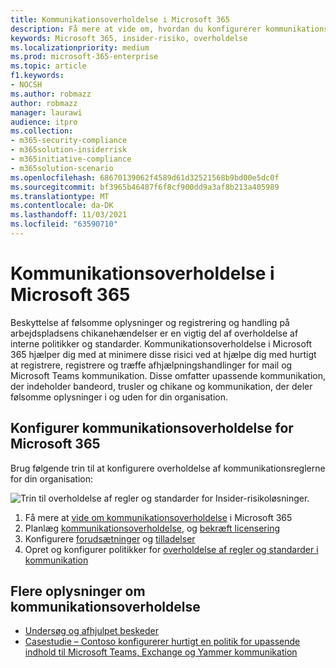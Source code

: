 ```yaml
---
title: Kommunikationsoverholdelse i Microsoft 365
description: Få mere at vide om, hvordan du konfigurerer kommunikationsoverholdelse Microsoft 365.
keywords: Microsoft 365, insider-risiko, overholdelse
ms.localizationpriority: medium
ms.prod: microsoft-365-enterprise
ms.topic: article
f1.keywords:
- NOCSH
ms.author: robmazz
author: robmazz
manager: laurawi
audience: itpro
ms.collection:
- m365-security-compliance
- m365solution-insiderrisk
- m365initiative-compliance
- m365solution-scenario
ms.openlocfilehash: 68670139062f4589d61d32521568b9bd00e5dc0f
ms.sourcegitcommit: bf3965b46487f6f8cf900dd9a3af8b213a405989
ms.translationtype: MT
ms.contentlocale: da-DK
ms.lasthandoff: 11/03/2021
ms.locfileid: "63590710"
---
```

# <a name="communication-compliance-in-microsoft-365"></a>Kommunikationsoverholdelse i Microsoft 365

Beskyttelse af følsomme oplysninger og registrering og handling på arbejdspladsens chikanehændelser er en vigtig del af overholdelse af interne politikker og standarder. Kommunikationsoverholdelse i Microsoft 365 hjælper dig med at minimere disse risici ved at hjælpe dig med hurtigt at registrere, registrere og træffe afhjælpningshandlinger for mail og Microsoft Teams kommunikation. Disse omfatter upassende kommunikation, der indeholder bandeord, trusler og chikane og kommunikation, der deler følsomme oplysninger i og uden for din organisation.

## <a name="configure-communication-compliance-for-microsoft-365"></a>Konfigurer kommunikationsoverholdelse for Microsoft 365

Brug følgende trin til at konfigurere overholdelse af kommunikationsreglerne for din organisation:

![Trin til overholdelse af regler og standarder for Insider-risikoløsninger.](../media/ir-solution-cc-steps.png)

1. Få mere at [vide om kommunikationsoverholdelse](communication-compliance.md) i Microsoft 365
2. Planlæg [kommunikationsoverholdelse,](communication-compliance-plan.md) og [bekræft licensering](communication-compliance-configure.md#subscriptions-and-licensing)
3. Konfigurere [forudsætninger](communication-compliance-configure.md#step-2-required-enable-the-audit-log) og [tilladelser](communication-compliance-configure.md#step-1-required-enable-permissions-for-communication-compliance)
4. Opret og konfigurer politikker for [overholdelse af regler og standarder i kommunikation](communication-compliance-configure.md#step-5-required-create-a-communication-compliance-policy)

## <a name="more-information-about-communication-compliance"></a>Flere oplysninger om kommunikationsoverholdelse

- [Undersøg og afhjulpet beskeder](communication-compliance-investigate-remediate.md)
- [Casestudie – Contoso konfigurerer hurtigt en politik for upassende indhold til Microsoft Teams, Exchange og Yammer kommunikation](communication-compliance-case-study.md)